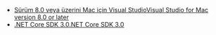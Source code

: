 * [<span data-ttu-id="4bb43-101">Sürüm 8.0 veya üzerini Mac için Visual Studio</span><span class="sxs-lookup"><span data-stu-id="4bb43-101">Visual Studio for Mac version 8.0 or later</span></span>](https://visualstudio.microsoft.com/vs/mac/)
* [<span data-ttu-id="4bb43-102">.NET Core SDK 3.0</span><span class="sxs-lookup"><span data-stu-id="4bb43-102">.NET Core SDK 3.0</span></span>](https://dotnet.microsoft.com/download/dotnet-core/3.0)

